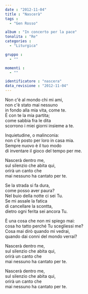 ```yaml
---
date : "2012-11-04"
title : "Nascerà"
tags : 
  - "Gen Rosso"

album : "In concerto per la pace"
tonalita : "Re"
categories : 
  - "Liturgica"

gruppo : 
  - ""

momenti : 
  - ""

identificatore : "nascera"
data_revisione : "2012-11-04"
---
```

  
  
 Non c'è al mondo chi mi ami,   
 non c'è stato mai nessuno  
in fondo alla mia vita, come te.  
 È con te la mia partita;   
come sabbia fra le dita  
scorrono i miei giorni insieme a te.  
  
 Inquietudine, o malinconia:  
non c'è posto per loro in casa mia.  
 Sempre nuovo è il tuo modo  
di inventare il gioco del tempo per me.  
  
  
  
  
  
  
  
  
  
  
Nascerà  dentro me,   
 sul silenzio che abita qui,  
orirà  un canto che   
 mai nessuno ha cantato per te.  
  
  
  
  
  
  
  
  
  
  
  
Se la strada si fa dura,   
come posso aver paura?  
Nel buio della notte ci sei Tu.  
Se mi assale la fatica   
di cancellare la scontta,  
dietro ogni ferita sei ancora Tu.  
  
È una cosa che non mi spiego mai:  
cosa ho tatto perché Tu scegliessi me?  
Cosa mai dirò quando mi vedrai,  
quando dai conni del mondo verrai?  
  
  
  
  
Nascerà dentro me,   
sul silenzio che abita qui,  
orirà un canto che   
mai nessuno ha cantato per te.  
  
  
  
  
  
  
  
  
  
  
Nascerà  dentro me,   
 sul silenzio che abita qui,  
orirà  un canto che   
 mai nessuno ha cantato per te.  
  
  
  
